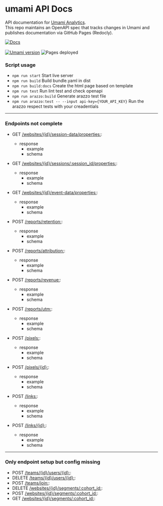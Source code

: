 # umami API Docs

API documentation for [Umami Analytics](https://umami.is/).  
This repo maintains an OpenAPI spec that tracks changes in Umami and publishes documentation via GitHub Pages (Redocly).

[![Docs](https://img.shields.io/badge/docs-GitHub%20Pages-0A0?style=flat-square)](https://ceviixx.github.io/umami-api-docs/)
\
\
[![Umami version](https://img.shields.io/badge/Umami-3.0.0-6f42c1?style=flat-square)](https://umami.is/)
![Pages deployed](https://img.shields.io/badge/dynamic/json?url=https%3A%2F%2Fapi.github.com%2Frepos%2Fceviixx%2Fumami-api-docs%2Factions%2Fworkflows%2Fdeploy-docs.yml%2Fruns%3Fper_page%3D1&query=$.workflow_runs[0].updated_at&label=Pages%20deployed&color=6f42c1&style=flat-square&cacheSeconds=300)



### Script usage
- `npm run start` 
  Start live server
- `npm run build`
  Build bundle.yaml in dist
- `npm run build:docs`
  Create the html page based on template
- `npm run test`
  Run lint test and check openapi
- `npm run arazzo:build`
  Generate arazzo test file
- `npm run arazzo:test -- --input api-key={YOUR_API_KEY}`
  Run the arazzo respect tests with your creadentials


---

### Endpoints not complete

- GET [/websites/{id}/session-data/properties:](openapi/openapi.yaml#L1178):
  - response
    - example
    - schema

- GET [/websites/{id}/sessions/:session_id/properties:](openapi/openapi.yaml#L1325):
  - response
    - example
    - schema

- GET [/websites/{id}/event-data/properties:](openapi/openapi.yaml#L1552):
  - response
    - example
    - schema

- POST [/reports/retention:](openapi/openapi.yaml#L1865):
  - response
    - example
    - schema

- POST [/reports/attribution:](openapi/openapi.yaml#L1920):
  - response
    - example
    - schema

- POST [/reports/revenue:](openapi/openapi.yaml#L1987):
  - response
    - example
    - schema

- POST [/reports/utm:](openapi/openapi.yaml#L2046):
  - response
    - example
    - schema

- POST [/pixels:](openapi/openapi.yaml#L2101):
  - response
    - example
    - schema

- POST [/pixels/{id}:](openapi/openapi.yaml#L2204):
  - response
    - example
    - schema

- POST [/links:](openapi/openapi.yaml#L2335):
  - response
    - example
    - schema

- POST [/links/{id}:](openapi/openapi.yaml#L2448):
  - response
    - example
    - schema


--- 


### Only endpoint setup but config missing

- POST [/teams/{id}/users/{id}:](openapi/openapi.yaml#L3699):
- DELETE [/teams/{id}/users/{id}:](openapi/openapi.yaml#L3699):
- POST [/teams/join:](openapi/openapi.yaml#L3686):
- DELETE [/websites/{id}/segments/:cohort_id:](openapi/openapi.yaml#L2403):
- POST [/websites/{id}/segments/:cohort_id:](openapi/openapi.yaml#L2403):
- GET [/websites/{id}/segments/:cohort_id:](openapi/openapi.yaml#L2403):
